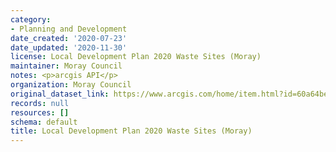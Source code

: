 ```yaml
---
category:
- Planning and Development
date_created: '2020-07-23'
date_updated: '2020-11-30'
license: Local Development Plan 2020 Waste Sites (Moray)
maintainer: Moray Council
notes: <p>arcgis API</p>
organization: Moray Council
original_dataset_link: https://www.arcgis.com/home/item.html?id=60a64be6443046ce8ce4c2fe628f2c37
records: null
resources: []
schema: default
title: Local Development Plan 2020 Waste Sites (Moray)
---
```

